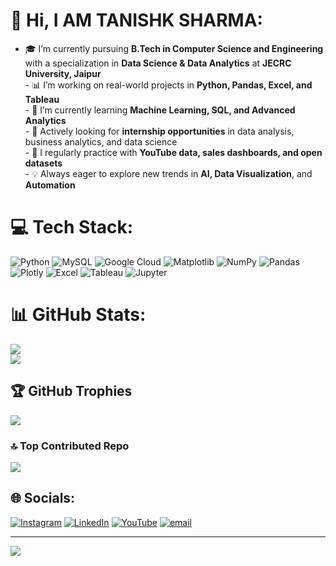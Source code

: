 # 💫 Hi, I AM TANISHK SHARMA:
- 🎓 I’m currently pursuing **B.Tech in Computer Science and Engineering**  <br>  with a specialization in **Data Science & Data Analytics** at **JECRC University, Jaipur**<br>- 📊 I’m working on real-world projects in **Python, Pandas, Excel, and Tableau**<br>- 🚀 I’m currently learning **Machine Learning, SQL, and Advanced Analytics**<br>- 💼 Actively looking for **internship opportunities** in data analysis, business analytics, and data science<br>- 🌱 I regularly practice with **YouTube data, sales dashboards, and open datasets**<br>- 💡 Always eager to explore new trends in **AI, Data Visualization**, and **Automation**


# 💻 Tech Stack:
![Python](https://img.shields.io/badge/python-3670A0?style=for-the-badge&logo=python&logoColor=ffdd54) ![MySQL](https://img.shields.io/badge/mysql-4479A1.svg?style=for-the-badge&logo=mysql&logoColor=white) ![Google Cloud](https://img.shields.io/badge/GoogleCloud-%234285F4.svg?style=for-the-badge&logo=google-cloud&logoColor=white) ![Matplotlib](https://img.shields.io/badge/Matplotlib-%23ffffff.svg?style=for-the-badge&logo=Matplotlib&logoColor=black) ![NumPy](https://img.shields.io/badge/numpy-%23013243.svg?style=for-the-badge&logo=numpy&logoColor=white) ![Pandas](https://img.shields.io/badge/pandas-%23150458.svg?style=for-the-badge&logo=pandas&logoColor=white) ![Plotly](https://img.shields.io/badge/Plotly-%233F4F75.svg?style=for-the-badge&logo=plotly&logoColor=white) ![Excel](https://img.shields.io/badge/Excel-%23217346.svg?style=for-the-badge&logo=microsoft-excel&logoColor=white)
 ![Tableau](https://img.shields.io/badge/Tableau-%23ffffff.svg?style=for-the-badge&logo=Tableau&logoColor=blue)
 ![Jupyter](https://img.shields.io/badge/Jupyter-%23F37626.svg?style=for-the-badge&logo=jupyter&logoColor=white)

# 📊 GitHub Stats:
![](https://github-readme-stats.vercel.app/api?username=Tanishk-sharma9905&theme=radical&hide_border=false&include_all_commits=false&count_private=false)<br/>
![](https://github-readme-stats.vercel.app/api/top-langs/?username=Tanishk-sharma9905&theme=radical&hide_border=false&include_all_commits=false&count_private=false&layout=compact)

## 🏆 GitHub Trophies
![](https://github-profile-trophy.vercel.app/?username=Tanishk-sharma9905&theme=radical&no-frame=false&no-bg=true&margin-w=4)

### 🔝 Top Contributed Repo
![](https://github-contributor-stats.vercel.app/api?username=Tanishk-sharma9905&limit=5&theme=radical&combine_all_yearly_contributions=true)


## 🌐 Socials:
[![Instagram](https://img.shields.io/badge/Instagram-%23E4405F.svg?logo=Instagram&logoColor=white)](https://www.instagram.com/tanishk_sharma___/) [![LinkedIn](https://img.shields.io/badge/LinkedIn-%230077B5.svg?logo=linkedin&logoColor=white)](https://www.linkedin.com/in/tanishk-sharma-148937288/) [![YouTube](https://img.shields.io/badge/YouTube-%23FF0000.svg?logo=YouTube&logoColor=white)](https://youtube.com/@dive_in_data_09) [![email](https://img.shields.io/badge/Email-D14836?logo=gmail&logoColor=white)](mailto:tanishk.sharma9905@gmail.com) 

---
[![](https://visitcount.itsvg.in/api?id=Tanishk-sharma9905&icon=2&color=0)](https://visitcount.itsvg.in)

<!-- Proudly created with GPRM ( https://gprm.itsvg.in ) -->
